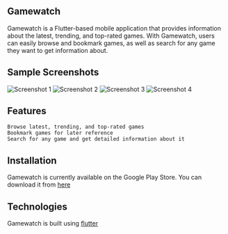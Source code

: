 ## Gamewatch

Gamewatch is a Flutter-based mobile application that provides information about the latest, trending, and top-rated games. With Gamewatch, users can easily browse and bookmark games, as well as search for any game they want to get information about.

## Sample Screenshots

![Screenshot 1](https://play-lh.googleusercontent.com/LreYpFrcd6Y08LZ4Ii3neYicYe9Al0v93SeaU5BOwlrqAnJ6Qr1zFcLSSsw-t4LXK0Q=w526-h296)
![Screenshot 2](https://play-lh.googleusercontent.com/IVHyYEigJZrPiXDOoed722QTCwFvEZKhX2uuiKdIWWooBfXjX39fOxAiw5r2jKBIgQ=w526-h296)
![Screenshot 3](https://play-lh.googleusercontent.com/LiKpwVH33U0CTIPWUNR8sRWnzDDwMbXoE60DYbQVLkrC3l9dtfNxeYW31jcrjFDFOg=w526-h296)
![Screenshot 4](https://play-lh.googleusercontent.com/Ex6xHu1W6l6pC_3ffdP9pMCrSMLbJWVanYrm8G46oUkaXOtX1U98gUnnAde0-VvtQg=w526-h296)

## Features

    Browse latest, trending, and top-rated games
    Bookmark games for later reference
    Search for any game and get detailed information about it

## Installation
Gamewatch is currently available on the Google Play Store. You can download it from [here](https://play.google.com/store/apps/details?id=com.aneelam.gamewatch)
## Technologies

Gamewatch is built using [flutter](https://flutter.dev/)

